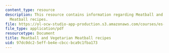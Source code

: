 ```yaml
---
content_type: resource
description: This resource contains information regarding Meatball and Vegetarian
  Meatball recipes.
file: https://ol-ocw-studio-app-production.s3.amazonaws.com/courses/es-s41-speak-italian-with-your-mouth-full-spring-2012/97dc0dc25effbe4ecbccbca9c1fba173_MITES_S41S12_recipe_5.pdf
file_type: application/pdf
resourcetype: Document
title: Meatball and Vegetarian Meatball recipes
uid: 97dc0dc2-5eff-be4e-cbcc-bca9c1fba173
---
```

